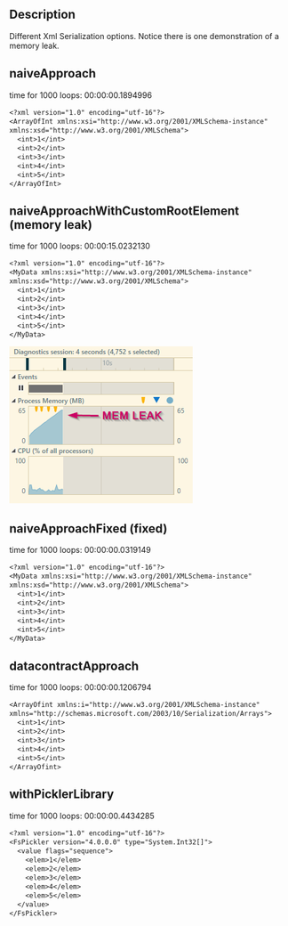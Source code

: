 ## Description
Different Xml Serialization options.
Notice there is one demonstration of a memory leak.


## naiveApproach
time for 1000 loops: 00:00:00.1894996
```
<?xml version="1.0" encoding="utf-16"?>
<ArrayOfInt xmlns:xsi="http://www.w3.org/2001/XMLSchema-instance" xmlns:xsd="http://www.w3.org/2001/XMLSchema">
  <int>1</int>
  <int>2</int>
  <int>3</int>
  <int>4</int>
  <int>5</int>
</ArrayOfInt>
```

## naiveApproachWithCustomRootElement (memory leak)
time for 1000 loops: 00:00:15.0232130
```
<?xml version="1.0" encoding="utf-16"?>
<MyData xmlns:xsi="http://www.w3.org/2001/XMLSchema-instance" xmlns:xsd="http://www.w3.org/2001/XMLSchema">
  <int>1</int>
  <int>2</int>
  <int>3</int>
  <int>4</int>
  <int>5</int>
</MyData>
```

<img src="readme-assets/memoryleak.png"/>

## naiveApproachFixed (fixed)
time for 1000 loops: 00:00:00.0319149
```
<?xml version="1.0" encoding="utf-16"?>
<MyData xmlns:xsi="http://www.w3.org/2001/XMLSchema-instance" xmlns:xsd="http://www.w3.org/2001/XMLSchema">
  <int>1</int>
  <int>2</int>
  <int>3</int>
  <int>4</int>
  <int>5</int>
</MyData>
```

## datacontractApproach
time for 1000 loops: 00:00:00.1206794
```
<ArrayOfint xmlns:i="http://www.w3.org/2001/XMLSchema-instance" xmlns="http://schemas.microsoft.com/2003/10/Serialization/Arrays">
  <int>1</int>
  <int>2</int>
  <int>3</int>
  <int>4</int>
  <int>5</int>
</ArrayOfint>
```

## withPicklerLibrary
time for 1000 loops: 00:00:00.4434285
```
<?xml version="1.0" encoding="utf-16"?>
<FsPickler version="4.0.0.0" type="System.Int32[]">
  <value flags="sequence">
    <elem>1</elem>
    <elem>2</elem>
    <elem>3</elem>
    <elem>4</elem>
    <elem>5</elem>
  </value>
</FsPickler>
```
